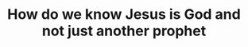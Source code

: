 ---
sidebar_position: 17
toc_min_heading_level: 2
toc_max_heading_level: 4
title: How do we know Jesus is God and not just another prophet
description: How do we know Jesus is God and not just another prophet
keywords: ["How do we know Jesus is God and not just another prophet"]
---